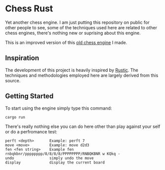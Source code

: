 # Chess Rust

Yet another chess engine. I am just putting this repository on public for other people to see, some of the techniques used here are related to other chess engines, there's nothing new or suprising about this engine.

This is an improved version of this [old chess engine](https://github.com/DestinEcarma/chess-rust-old) I made.

## Inspiration

The development of this project is heavily inspired by [Rustic](https://github.com/mvanthoor/rustic). The techniques and methodologies employed here are largely derived from this source.

## Getting Started

To start using the engine simply type this command:

```
cargo run
```

There's really nothing else you can do here other than play against your self or do a perfromance test:

```
perft <depth>		Example: perft 7
move <move>			Example: move d2d3
fen <fen string>	Example fen rnbqkbnr/pppppppp/8/8/8/8/PPPPPPPP/RNBQKBNR w KQkq -
undo				simply undo the move
display				display the current board
```